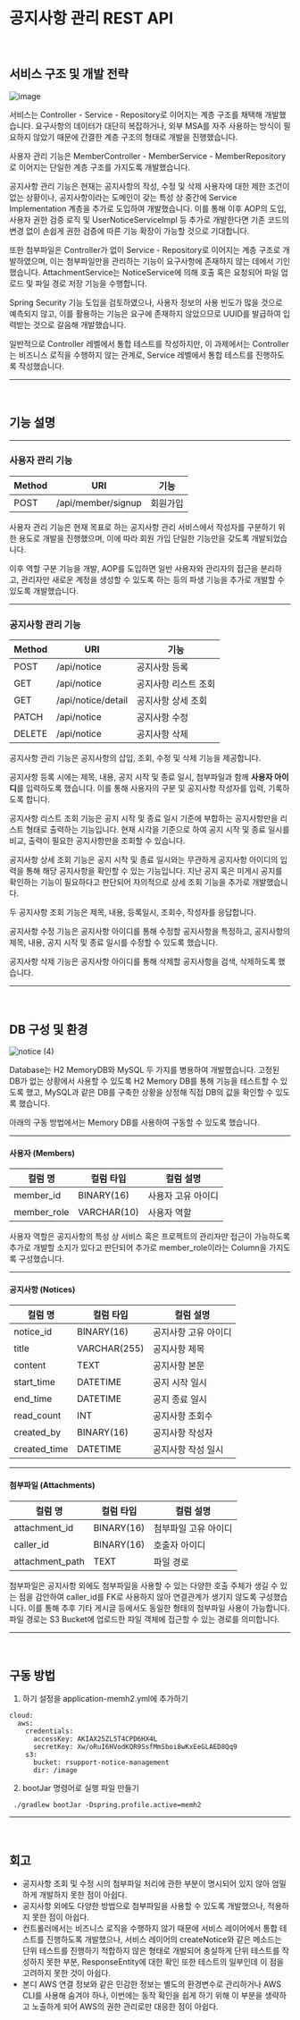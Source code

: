 # 공지사항 관리 REST API
<br>

## 서비스 구조 및 개발 전략
![image](https://github.com/skysrd/notice-management/assets/37787079/f79fcf4e-2f84-4f58-923b-4ce87fb460d2)

서비스는 Controller - Service - Repository로 이어지는 계층 구조를 채택해 개발했습니다.
요구사항의 데이터가 대단히 복잡하거나, 외부 MSA를 자주 사용하는 방식이 필요하지 않았기 때문에 간결한 계층 구조의 형태로 개발을 진행했습니다.

사용자 관리 기능은 MemberController - MemberService - MemberRepository로 이어지는 단일한 계층 구조를 가지도록 개발했습니다.

공지사항 관리 기능은 현재는 공지사항의 작성, 수정 및 삭제 사용자에 대한 제한 조건이 없는 상황이나, 공지사항이라는 도메인이 갖는 특성 상 중간에 Service Implementation 계층을 추가로 도입하여 개발했습니다.
이를 통해 이후 AOP의 도입, 사용자 권한 검증 로직 및 UserNoticeServiceImpl 등 추가로 개발한다면 기존 코드의 변경 없이 손쉽게 권한 검증에 따른 기능 확장이 가능할 것으로 기대합니다.

또한 첨부파일은 Controller가 없이 Service - Repository로 이어지는 계층 구조로 개발하였으며, 이는 첨부파일만을 관리하는 기능이 요구사항에 존재하지 않는 데에서 기인했습니다. AttachmentService는 NoticeService에 의해 호출 혹은 요청되어 파일 업로드 및 파일 경로 저장 기능을 수행합니다.

Spring Security 기능 도입을 검토하였으나, 사용자 정보의 사용 빈도가 많을 것으로 예측되지 않고, 이를 활용하는 기능은 요구에 존재하지 않았으므로 UUID를 발급하여 입력받는 것으로 갈음해 개발했습니다.

일반적으로 Controller 레벨에서 통합 테스트를 작성하지만, 이 과제에서는 Controller는 비즈니스 로직을 수행하지 않는 관계로, Service 레벨에서 통합 테스트를 진행하도록 작성했습니다.

---

<br>

## 기능 설명

---

### 사용자 관리 기능
|Method|URI|기능|
|---|---|---|
|POST|/api/member/signup|회원가입|

사용자 관리 기능은 현재 목표로 하는 공지사항 관리 서비스에서 작성자를 구분하기 위한 용도로 개발을 진행했으며, 이에 따라 회원 가입 단일한 기능만을 갖도록 개발되었습니다.

이후 역할 구분 기능을 개발, AOP를 도입하면 일반 사용자와 관리자의 접근을 분리하고, 관리자만 새로운 계정을 생성할 수 있도록 하는 등의 파생 기능을 추가로 개발할 수 있도록 개발했습니다.

---
### 공지사항 관리 기능
|Method|URI|기능|
|-|-|-|
|POST|/api/notice|공지사항 등록|
|GET|/api/notice|공지사항 리스트 조회|
|GET|/api/notice/detail|공지사항 상세 조회|
|PATCH|/api/notice|공지사항 수정|
|DELETE|/api/notice|공지사항 삭제|

공지사항 관리 기능은 공지사항의 삽입, 조회, 수정 및 삭제 기능을 제공합니다.

공지사항 등록 시에는 제목, 내용, 공지 시작 및 종료 일시, 첨부파일과 함께 **사용자 아이디**를 입력하도록 했습니다. 이를 통해 사용자의 구분 및 공지사항 작성자를 입력, 기록하도록 합니다.

공지사항 리스트 조회 기능은 공지 시작 및 종료 일시 기준에 부합하는 공지사항만을 리스트 형태로 출력하는 기능입니다. 현재 시각을 기준으로 하여 공지 시작 및 종료 일시를 비교, 출력이 필요한 공지사항만을 조회할 수 있습니다.

공지사항 상세 조회 기능은 공지 시작 및 종료 일시와는 무관하게 공지사항 아이디의 입력을 통해 해당 공지사항을 확인할 수 있는 기능입니다. 지난 공지 혹은 미게시 공지를 확인하는 기능이 필요하다고 판단되어 자의적으로 상세 조회 기능을 추가로 개발했습니다.

두 공지사항 조회 기능은 제목, 내용, 등록일시, 조회수, 작성자를 응답합니다.

공지사항 수정 기능은 공지사항 아이디를 통해 수정할 공지사항을 특정하고, 공지사항의 제목, 내용, 공지 시작 및 종료 일시를 수정할 수 있도록 했습니다.

공지사항 삭제 기능은 공지사항 아이디를 통해 삭제할 공지사항을 검색, 삭제하도록 했습니다.

---
<br>


## DB 구성 및 환경

![notice (4)](https://github.com/skysrd/notice-management/assets/37787079/e9a5d648-601c-4873-ba80-43b80ed26807)

Database는 H2 MemoryDB와 MySQL 두 가지를 병용하여 개발했습니다.
고정된 DB가 없는 상황에서 사용할 수 있도록 H2 Memory DB를 통해 기능을 테스트할 수 있도록 했고,
MySQL과 같은 DB를 구축한 상황을 상정해 직접 DB의 값을 확인할 수 있도록 했습니다.

아래의 구동 방법에서는 Memory DB를 사용하여 구동할 수 있도록 했습니다.

---

#### 사용자 (Members)
| 컬럼 명 | 컬럼 타입 | 컬럼 설명 |
|---|---|---|
|member_id|BINARY(16)|사용자 고유 아이디|
|member_role|VARCHAR(10)|사용자 역할|

사용자 역할은 공지사항의 특성 상 서비스 혹은 프로젝트의 관리자만 접근이 가능하도록 추가로 개발할 소지가 있다고 판단되어 추가로 member_role이라는 Column을 가지도록 구성했습니다.

---
#### 공지사항 (Notices)
| 컬럼 명 | 컬럼 타입 | 컬럼 설명 |
|---|---|---|
|notice_id|BINARY(16)|공지사항 고유 아이디|
|title|VARCHAR(255)|공지사항 제목|
|content|TEXT|공지사항 본문|
|start_time|DATETIME|공지 시작 일시|
|end_time|DATETIME|공지 종료 일시|
|read_count|INT|공지사항 조회수|
|created_by|BINARY(16)|공지사항 작성자|
|created_time|DATETIME|공지사항 작성 일시|

---
#### 첨부파일 (Attachments)
| 컬럼 명 | 컬럼 타입 | 컬럼 설명 |
|---|---|---|
|attachment_id|BINARY(16)|첨부파일 고유 아이디|
|caller_id|BINARY(16)|호출자 아이디|
|attachment_path|TEXT|파일 경로|

첨부파일은 공지사항 외에도 첨부파일을 사용할 수 있는 다양한 호출 주체가 생길 수 있는 점을 감안하여 caller_id를 FK로 사용하지 않아 연결관계가 생기지 않도록 구성했습니다.
이를 통해 추후 기타 게시글 등에서도 동일한 형태의 첨부파일 사용이 가능합니다.
<br>
파일 경로는 S3 Bucket에 업로드한 파일 객체에 접근할 수 있는 경로를 의미합니다.

---
<br>

## 구동 방법
1. 하기 설정을 application-memh2.yml에 추가하기
```
cloud:
  aws:
    credentials:
      accessKey: AKIAX25ZL5T4CPD6HX4L
      secretKey: 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
    s3:
      bucket: rsupport-notice-management
      dir: /image
```
2. bootJar 명령어로 실행 파일 만들기

``` ./gradlew bootJar -Dspring.profile.active=memh2```

---
<br>

## 회고
- 공지사항 조회 및 수정 시의 첨부파일 처리에 관한 부분이 명시되어 있지 않아 엄밀하게 개발하지 못한 점이 아쉽다.
- 공지사항 외에도 다양한 방법으로 첨부파일을 사용할 수 있도록 개발했으나, 적용하지 못한 점이 아쉽다.
- 컨트롤러에서는 비즈니스 로직을 수행하지 않기 때문에 서비스 레이어에서 통합 테스트를 진행하도록 개발했으나, 서비스 레이어의 createNotice와 같은 메소드는 단위 테스트를 진행하기 적합하지 않은 형태로 개발되어 충실하게 단위 테스트를 작성하지 못한 부분, ResponseEntity에 대한 확인 또한 테스트의 일부인데 이 점을 고려하지 못한 것이 아쉽다.
- 본디 AWS 연결 정보와 같은 민감한 정보는 별도의 환경변수로 관리하거나 AWS CLI를 사용해 숨겨야 하나, 이번에는 동작 확인을 쉽게 하기 위해 이 부분을 생략하고 노출하게 되어 AWS의 권한 관리로만 대응한 점이 아쉽다.
